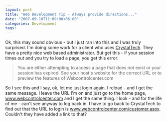 ```yaml
---
layout: post
title: "Web Development Tip - Always provide directions..."
date: "2007-09-10T11:09:00+06:00"
categories: Development 
tags: 
---
```


Ok, this may sound obvious - but I just ran into this and I was truly surprised. I'm doing some work for a client who uses  <a href="http://www.crystaltech.com/">CrystalTech</a>. They have a pretty nice web based administrator. But get this - if your session times out and you try to load a page, you get this error:

<blockquote>
You are either attempting to access a page that does not exist or your session has expired. See your host's website for the correct URL or to preview the features of Webcontrolcenter.com
</blockquote>

So I see this and I say, ok, let me just login again. I reload - and I get the same message. I leave the URL I'm on and just go to the home page, www.webcontrolcenter.com and I get the same thing. I look - and for the life of me - can't see anyway to log back in. I have to go back to CrystalTech to find out that the URL to login is www.webcontrolcenter.com/customer.aspx. Couldn't they have added a link to that?